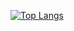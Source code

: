 [![Top Langs](https://github-readme-stats.vercel.app/api/top-langs/?username=IgorMilya&layout=compact)](https://github.com/anuraghazra/github-readme-stats)

